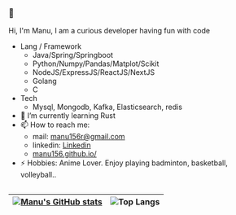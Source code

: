 ### 👋
Hi, I'm Manu, I am a curious developer having fun with code
- Lang / Framework
    - Java/Spring/Springboot
    - Python/Numpy/Pandas/Matplot/Scikit
    - NodeJS/ExpressJS/ReactJS/NextJS
    - Golang
    - C
- Tech
    - Mysql, Mongodb, Kafka, Elasticsearch, redis
- 🌱 I’m currently learning Rust
- 📫 How to reach me:  
    - mail: manu156r@gmail.com
    - linkedin: [Linkedin](https://www.linkedin.com/in/manu156/)
    - [manu156.github.io/](https://manu156.github.io/)
- ⚡ Hobbies:
  Anime Lover. Enjoy playing badminton, basketball, volleyball..   

## 
| [![Manu's GitHub stats](https://git-stats-dxtk.vercel.app/api?username=manu156&theme=radical)](https://github.com/manu156/git-stats)  | ![Top Langs](https://git-stats-dxtk.vercel.app/api/top-langs/?username=manu156&layout=compact&theme=radical) |
| :----------------: | :------: | 

<!--
**manu156/manu156** is a ✨ _special_ ✨ repository because its `README.md` (this file) appears on your GitHub profile.

Here are some ideas to get you started:

- 🔭 I’m currently working on ...
- 🌱 I’m currently learning ...
- 👯 I’m looking to collaborate on ...
- 🤔 I’m looking for help with ...
- 💬 Ask me about ...
- 📫 How to reach me: ...
- 😄 Pronouns: ...
- ⚡ Fun fact: ...
-->
